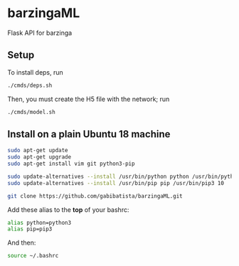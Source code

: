 # barzingaML

Flask API for barzinga

## Setup

To install deps, run

```bash
./cmds/deps.sh
```

Then, you must create the H5 file with the network; run

```bash
./cmds/model.sh
```

## Install on a plain Ubuntu 18 machine

```bash
sudo apt-get update
sudo apt-get upgrade
sudo apt-get install vim git python3-pip

sudo update-alternatives --install /usr/bin/python python /usr/bin/python3 10
sudo update-alternatives --install /usr/bin/pip pip /usr/bin/pip3 10

git clone https://github.com/gabibatista/barzingaML.git
```

Add these alias to the **top** of your bashrc:

```bash
alias python=python3
alias pip=pip3
```

And then:

```bash
source ~/.bashrc
```